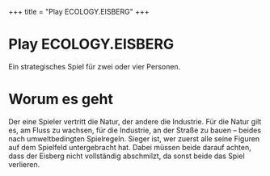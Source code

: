 +++
title = "Play ECOLOGY.EISBERG"
+++

# Play ECOLOGY.EISBERG

Ein strategisches Spiel für zwei oder vier Personen.

# Worum es geht

Der eine Spieler vertritt die Natur, der andere die Industrie.
Für die Natur gilt es, am Fluss zu wachsen, für die Industrie, an der Straße zu bauen – beides nach umweltbedingten Spielregeln.
Sieger ist, wer zuerst alle seine Figuren auf dem Spielfeld untergebracht hat.
Dabei müssen beide darauf achten, dass der Eisberg nicht vollständig abschmilzt, da sonst beide das Spiel verlieren.

